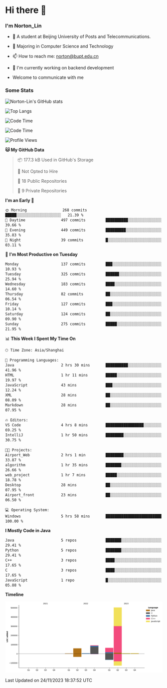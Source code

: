 
# Hi there 👋

### I'm Norton_Lin
- 🏫 A student at Beijing University of Posts and Telecommunications.
- 🌱 Majoring in Computer Science and Technology
- 📫 How to reach me: norton@bupt.edu.cn
- 🌱 I'm currently working on backend development

- Welcome to communicate with me

### Some Stats
![Norton-Lin's GitHub stats](https://github-readme-stats.vercel.app/api?username=Norton-Lin&count_private=true&show_icons=true&theme=radical)

![Top Langs](https://github-readme-stats.vercel.app/api/top-langs/?username=Norton-Lin&langs_count=10&layout=compact)

![Code Time](https://github-readme-stats.vercel.app/api/wakatime?username=Norton_Lin)

<!--START_SECTION:waka-->
![Code Time](http://img.shields.io/badge/Code%20Time-413%20hrs%2030%20mins-blue)

![Profile Views](http://img.shields.io/badge/Profile%20Views-1-blue)

**🐱 My GitHub Data** 

> 📦 177.3 kB Used in GitHub's Storage 
 > 
> 🚫 Not Opted to Hire
 > 
> 📜 18 Public Repositories 
 > 
> 🔑 9 Private Repositories 
 > 
**I'm an Early 🐤** 

```text
🌞 Morning                268 commits         █████░░░░░░░░░░░░░░░░░░░░   21.39 % 
🌆 Daytime                497 commits         ██████████░░░░░░░░░░░░░░░   39.66 % 
🌃 Evening                449 commits         █████████░░░░░░░░░░░░░░░░   35.83 % 
🌙 Night                  39 commits          █░░░░░░░░░░░░░░░░░░░░░░░░   03.11 % 
```
📅 **I'm Most Productive on Tuesday** 

```text
Monday                   137 commits         ███░░░░░░░░░░░░░░░░░░░░░░   10.93 % 
Tuesday                  325 commits         ██████░░░░░░░░░░░░░░░░░░░   25.94 % 
Wednesday                183 commits         ████░░░░░░░░░░░░░░░░░░░░░   14.60 % 
Thursday                 82 commits          ██░░░░░░░░░░░░░░░░░░░░░░░   06.54 % 
Friday                   127 commits         ███░░░░░░░░░░░░░░░░░░░░░░   10.14 % 
Saturday                 124 commits         ██░░░░░░░░░░░░░░░░░░░░░░░   09.90 % 
Sunday                   275 commits         █████░░░░░░░░░░░░░░░░░░░░   21.95 % 
```


📊 **This Week I Spent My Time On** 

```text
🕑︎ Time Zone: Asia/Shanghai

💬 Programming Languages: 
Java                     2 hrs 30 mins       ██████████░░░░░░░░░░░░░░░   41.96 % 
HTML                     1 hr 11 mins        █████░░░░░░░░░░░░░░░░░░░░   19.97 % 
JavaScript               43 mins             ███░░░░░░░░░░░░░░░░░░░░░░   12.24 % 
XML                      28 mins             ██░░░░░░░░░░░░░░░░░░░░░░░   08.09 % 
Markdown                 28 mins             ██░░░░░░░░░░░░░░░░░░░░░░░   07.95 % 

🔥 Editors: 
VS Code                  4 hrs 8 mins        █████████████████░░░░░░░░   69.25 % 
IntelliJ                 1 hr 50 mins        ████████░░░░░░░░░░░░░░░░░   30.75 % 

🐱‍💻 Projects: 
Airport_Web              2 hrs 1 min         ████████░░░░░░░░░░░░░░░░░   33.87 % 
algorithm                1 hr 35 mins        ███████░░░░░░░░░░░░░░░░░░   26.66 % 
web_project              1 hr 7 mins         █████░░░░░░░░░░░░░░░░░░░░   18.78 % 
Desktop                  28 mins             ██░░░░░░░░░░░░░░░░░░░░░░░   07.95 % 
Airport_front            23 mins             ██░░░░░░░░░░░░░░░░░░░░░░░   06.50 % 

💻 Operating System: 
Windows                  5 hrs 58 mins       █████████████████████████   100.00 % 
```

**I Mostly Code in Java** 

```text
Java                     5 repos             ███████░░░░░░░░░░░░░░░░░░   29.41 % 
Python                   5 repos             ███████░░░░░░░░░░░░░░░░░░   29.41 % 
C++                      3 repos             ████░░░░░░░░░░░░░░░░░░░░░   17.65 % 
C                        3 repos             ████░░░░░░░░░░░░░░░░░░░░░   17.65 % 
JavaScript               1 repo              █░░░░░░░░░░░░░░░░░░░░░░░░   05.88 % 
```



**Timeline**

![Lines of Code chart](https://raw.githubusercontent.com/Norton-Lin/Norton-Lin/main/assets/bar_graph.png)


 Last Updated on 24/11/2023 18:37:52 UTC
<!--END_SECTION:waka-->

